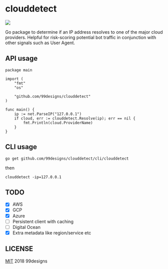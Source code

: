# clouddetect

[![](https://godoc.org/github.com/99designs/clouddetect?status.svg)](http://godoc.org/github.com/99designs/clouddetect)

Go package to determine if an IP address resolves to one of the major cloud providers. Helpful for risk-scoring potential bot traffic in conjunction with other signals such as User Agent.

## API usage

```
package main

import (
	"fmt"
	"os"

	"github.com/99designs/clouddetect"
)

func main() {
    ip := net.ParseIP("127.0.0.1")
    if cloud, err := clouddetect.Resolve(ip); err == nil {
        fmt.Println(cloud.ProviderName)
    }
}
```

## CLI usage

`go get github.com/99designs/clouddetect/cli/clouddetect`

then

`clouddetect -ip=127.0.0.1`

## TODO

- [x] AWS
- [x] GCP
- [x] Azure
- [ ] Persistent client with caching
- [ ] Digital Ocean
- [x] Extra metadata like region/service etc

## LICENSE

[MIT](/LICENSE) 2018 99designs
